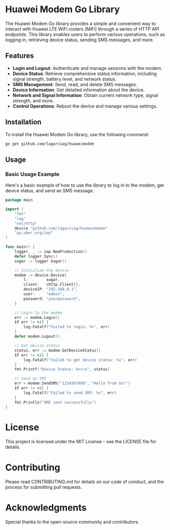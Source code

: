 # Huawei Modem Go Library

The Huawei Modem Go library provides a simple and convenient way to interact with Huawei LTE WiFi routers (MiFi) through a series of HTTP API endpoints. This library enables users to perform various operations, such as logging in, retrieving device status, sending SMS messages, and more.

## Features

- **Login and Logout**: Authenticate and manage sessions with the modem.
- **Device Status**: Retrieve comprehensive status information, including signal strength, battery level, and network status.
- **SMS Management**: Send, read, and delete SMS messages.
- **Device Information**: Get detailed information about the device.
- **Network and Signal Information**: Obtain current network type, signal strength, and more.
- **Control Operations**: Reboot the device and manage various settings.

## Installation

To install the Huawei Modem Go library, use the following command:

```sh
go get github.com/lagarciag/huaweimodem
```

## Usage
### Basic Usage Example
Here's a basic example of how to use the library to log in to the modem, get device status, and send an SMS message.

```go
package main

import (
	"fmt"
	"log"
	"net/http"
	device "github.com/lagarciag/huaweimodem"
	"go.uber.org/zap"
)

func main() {
	logger, _ := zap.NewProduction()
	defer logger.Sync()
	sugar := logger.Sugar()

	// Initialize the device
	modem := device.Device{
		l:        sugar,
		client:   &http.Client{},
		deviceIP: "192.168.8.1",
		user:     "admin",
		password: "yourpassword",
	}

	// Login to the modem
	err := modem.Login()
	if err != nil {
		log.Fatalf("Failed to login: %v", err)
	}
	defer modem.Logout()

	// Get device status
	status, err := modem.GetDeviceStatus()
	if err != nil {
		log.Fatalf("Failed to get device status: %v", err)
	}
	fmt.Printf("Device Status: %+v\n", status)

	// Send an SMS
	err = modem.SendSMS("1234567890", "Hello from Go!")
	if err != nil {
		log.Fatalf("Failed to send SMS: %v", err)
	}
	fmt.Println("SMS sent successfully")
}
```

# License
This project is licensed under the MIT License - see the LICENSE file for details.

# Contributing
Please read CONTRIBUTING.md for details on our code of conduct, and the process for submitting pull requests.

# Acknowledgments
Special thanks to the open-source community and contributors.

